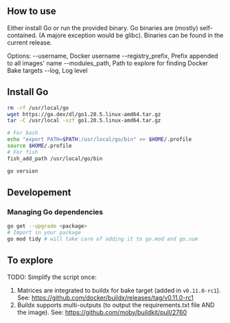 ## How to use

Either install Go or run the provided binary. Go binaries are (mostly) self-contained. (A majore exception would be glibc).
Binaries can be found in the current release.

Options:
--username, Docker username
--registry_prefix, Prefix appended to all images' name
--modules_path, Path to explore for finding Docker Bake targets
--log, Log level

## Install Go

```bash
rm -rf /usr/local/go
wget https://go.dev/dl/go1.20.5.linux-amd64.tar.gz
tar -C /usr/local -xzf go1.20.5.linux-amd64.tar.gz

# For bash
echo "export PATH=$PATH:/usr/local/go/bin" >> $HOME/.profile
source $HOME/.profile
# For fish
fish_add_path /usr/local/go/bin

go version
```
## Developement

### Managing Go dependencies

```bash
go get --upgrade <package>
# Import in your package
go mod tidy # will take care of adding it to go.mod and go.sum
```

## To explore

TODO: Simplify the script once:  
1. Matrices are integrated to buildx for bake target (added in `v0.11.0-rc1`). See: https://github.com/docker/buildx/releases/tag/v0.11.0-rc1
2. Buildx supports multi-outputs (to output the requirements.txt file AND the image). See: https://github.com/moby/buildkit/pull/2760
